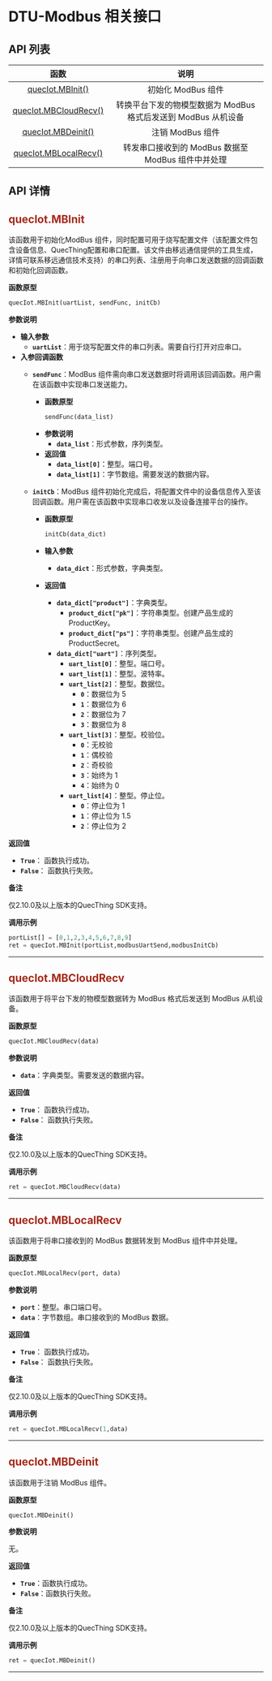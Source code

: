 # DTU-Modbus 相关接口
## **API 列表**

| 函数 | 说明  |
|:--------:| :-------------:|
| [quecIot.MBInit()](#MBInit)|初始化 ModBus 组件 |
| [quecIot.MBCloudRecv()](#MBCloudRecv)|转换平台下发的物模型数据为 ModBus 格式后发送到 ModBus 从机设备 |
| [quecIot.MBDeinit()](#MBDeinit) |注销 ModBus 组件|
| [quecIot.MBLocalRecv()](#MBLocalRecv)|转发串口接收到的 ModBus 数据至 ModBus 组件中并处理 |

## **API 详情**

<span id="MBInit">  </span>
## <font color=#A52A1A  >__quecIot.MBInit__</font>

该函数用于初始化ModBus 组件，同时配置可用于烧写配置文件（该配置文件包含设备信息、QuecThing配置和串口配置。该文件由移远通信提供的工具生成，详情可联系移远通信技术支持）的串口列表、注册用于向串口发送数据的回调函数和初始化回调函数。

__函数原型__

```py
quecIot.MBInit(uartList, sendFunc, initCb)
```
__参数说明__

* __输入参数__ 
	 * __`uartList`__：用于烧写配置文件的串口列表。需要自行打开对应串口。
* __入参回调函数__
	* __`sendFunc`__：ModBus 组件需向串口发送数据时将调用该回调函数。用户需在该函数中实现串口发送能力。
		* __函数原型__
			```py
			sendFunc(data_list)
			```
		* __参数说明__
			* __`data_list`__：形式参数，序列类型。
		* __返回值__
			* __`data_list[0]`__：整型。端口号。
			* __`data_list[1]`__：字节数组。需要发送的数据内容。

	 * __`initCb`__：ModBus 组件初始化完成后，将配置文件中的设备信息传入至该回调函数。用户需在该函数中实现串口收发以及设备连接平台的操作。
		* __函数原型__
			```py
			initCb(data_dict)
			```
		
		* __输入参数__
			* __`data_dict`__：形式参数，字典类型。
		* __返回值__
			* __`data_dict["product"]`__：字典类型。
				* __`product_dict["pk"]`__：字符串类型。创建产品生成的 ProductKey。
				* __`product_dict["ps"]`__：字符串类型。创建产品生成的 ProductSecret。
			* __`data_dict["uart"]`__：序列类型。
				* __`uart_list[0]`__：整型。端口号。
				* __`uart_list[1]`__：整型。波特率。
				* __`uart_list[2]`__：整型。数据位。
					* __`0`__：数据位为 5
					* __`1`__：数据位为 6
					* __`2`__：数据位为 7
					* __`3`__：数据位为 8
				* __`uart_list[3]`__：整型。校验位。
					* __`0`__：无校验
					* __`1`__：偶校验
					* __`2`__：奇校验
					* __`3`__：始终为 1
					* __`4`__：始终为 0
				* __`uart_list[4]`__：整型。停止位。
					* __`0`__：停止位为 1
					* __`1`__：停止位为 1.5
					* __`2`__：停止位为 2

__返回值__

* __`True`__： 函数执行成功。
* __`False`__： 函数执行失败。

__备注__

仅2.10.0及以上版本的QuecThing SDK支持。

__调用示例__

```py
portList[] = [0,1,2,3,4,5,6,7,8,9]
ret = quecIot.MBInit(portList,modbusUartSend,modbusInitCb)
```

---


<span id="MBCloudRecv">  </span>
## <font color=#A52A1A  >__quecIot.MBCloudRecv__</font>

该函数用于将平台下发的物模型数据转为 ModBus 格式后发送到 ModBus 从机设备。

__函数原型__

```py
quecIot.MBCloudRecv(data)
```
__参数说明__

 * __`data`__：字典类型。需要发送的数据内容。

__返回值__

* __`True`__： 函数执行成功。
* __`False`__： 函数执行失败。

__备注__

仅2.10.0及以上版本的QuecThing SDK支持。

__调用示例__

```py
ret = quecIot.MBCloudRecv(data)
```
---

<span id="MBLocalRecv">  </span>
## <font color=#A52A1A  >__quecIot.MBLocalRecv__</font>

该函数用于将串口接收到的 ModBus 数据转发到 ModBus 组件中并处理。

__函数原型__

```py
quecIot.MBLocalRecv(port, data)
```
__参数说明__

 * __`port`__：整型。串口端口号。
 * __`data`__：字节数组。串口接收到的 ModBus 数据。

__返回值__

* __`True`__： 函数执行成功。
* __`False`__： 函数执行失败。

__备注__

仅2.10.0及以上版本的QuecThing SDK支持。

__调用示例__

```py
ret = quecIot.MBLocalRecv(1,data)
```
---

<span id="MBDeinit">  </span>
## <font color=#A52A1A  >__quecIot.MBDeinit__</font>

该函数用于注销 ModBus 组件。

__函数原型__

```py
quecIot.MBDeinit()
```
__参数说明__

无。
	 
__返回值__

* __`True`__：函数执行成功。
* __`False`__：函数执行失败。

__备注__

仅2.10.0及以上版本的QuecThing SDK支持。

__调用示例__

```py
ret = quecIot.MBDeinit()
```
---



